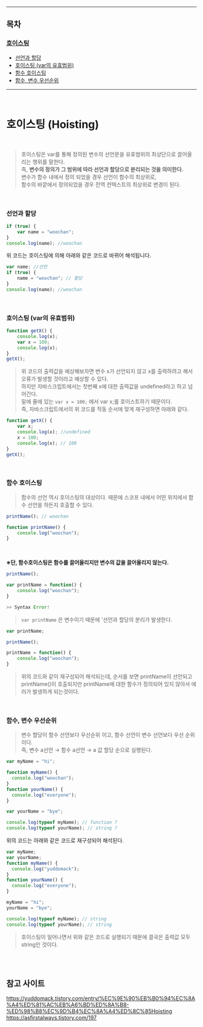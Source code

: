 <hr>

## 목차 

### [호이스팅](#호이스팅-(hoisting)) 
-  [선언과 할당](###선언과-할당)
-  [호이스팅 (var의 유효범위)](###호이스팅-(var의-유효범위))
-  [함수 호이스팅](###함수-호이스팅)
-  [함수, 변수 우선순위](###함수,-변수-우선순위)

<hr>

<br>

# 호이스팅 (Hoisting) 

<br> 

> 호이스팅은 var를 통해 정의된 변수의 선언문을 유효범위의 최상단으로 끌어올리는 행위를 말한다. <br>
> 즉, **변수의 정의가 그 범위에 따라 선언과 할당으로 분리되는 것을 의미한다.** <br>
> 변수가 함수 내에서 정의 되었을 경우 선언이 함수의 최상위로, <br>
> 함수의 바깥에서 정의되었을 경우 전역 컨텍스트의 최상위로 변경이 된다. 

<br>

### 선언과 할당
```js
if (true) {
    var name = "woochan";
}
console.log(name); //woochan
```
위 코드는 호이스팅에 의해 아래와 같은 코드로 바뀌어 해석됩니다. 
```js 
var name; //선언 
if (true) {
    name = "woochan"; // 할당 
}
console.log(name); //woochan
```

<br>

### 호이스팅 (var의 유효범위)
```js
function getX() {
    console.log(x); 
    var x = 100; 
    console.log(x); 
}
getX(); 
```
>위 코드의 출력값을 예상해보자면 변수 x가 선언되지 않고 x를 출력하려고 해서 오류가 발생할 것이라고 예상할 수 있다. <br>
> 하지만 자바스크립트에서는 첫번째 x에 대한 출력값을 undefined라고 하고 넘어간다. <br>
> 밑에 줄에 있는 ```var x = 100;``` 에서 var x;를 호이스트하기 때문이다.  <br>
> 즉, 자바스크립트에서의 위 코드를 작동 순서에 맞게 재구성하면 아래와 같다. 
```js
function getX() {
    var x; 
    console.log(x); //undefined 
    x = 100; 
    console.log(x); // 100
}
getX();
```

<br>

### 함수 호이스팅 
> 함수의 선언 역시 호이스팅의 대상이다. 때문에 스코프 내에서 어떤 위치에서 함수 선언을 하든지 호출할 수 있다. 
```js
printName(); // woochan 

function printName() {
    console.log("woochan");
}
```
<br>

**※단, 함수호이스팅은 함수를 끌어올리지만 변수의 값을 끌어올리지 않는다.**
```js
printName(); 

var printName = function() {
    console.log("woochan");
}

>> Syntax Error! 
```
> ```var printName``` 은 변수이기 때문에 '선언과 할당의 분리가 발생한다. 
```js
var printName; 

printName(); 

printName = function() {
    console.log("woochan");
}
```
> 위의 코드와 같이 재구성되어 해석되는데, 순서를 보면 printName이 선언되고 printName()이 호출되지만 printName에 대한 함수가 정의되어 있지 않아서 에러가 발생하게 되는것이다. 

<br>

### 함수, 변수 우선순위 
> 변수 할당이 함수 선언보다 우선순위 이고, 함수 선언이 변수 선언보다 우선 순위이다.<br> 
> 즉, 변수 a선언 → 함수 a선언 → a 값 할당 순으로 실행된다. 
```js
var myName = "hi";

function myName() {
  console.log("woochan");
}
function yourName() {
  console.log("everyone");
}

var yourName = "bye";

console.log(typeof myName); // function ?
console.log(typeof yourName); // string ?
```
위의 코드는 아래와 같은 코드로 재구성되어 해석된다. 
```js
var myName;
var yourName;
function myName() {
  console.log("yuddomack");
}
function yourName() {
  console.log("everyone");
}

myName = "hi";
yourName = "bye";

console.log(typeof myName); // string 
console.log(typeof yourName); // string 
```
> 호이스팅이 일어나면서 위와 같은 코드로 실행되기 때문에 결국은 출력값 모두 string인 것이다. 

<br><br>

## 참고 사이트 
https://yuddomack.tistory.com/entry/%EC%9E%90%EB%B0%94%EC%8A%A4%ED%81%AC%EB%A6%BD%ED%8A%B8-%ED%98%B8%EC%9D%B4%EC%8A%A4%ED%8C%85Hoisting
<br>
https://asfirstalways.tistory.com/197